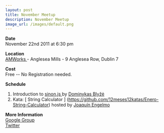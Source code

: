```yaml
---
layout: post
title: November Meetup
description: November Meetup
image_url: /images/default.png
---
```


**Date**  
November 22nd 2011 at 6:30 pm

**Location**  
[ AMWorks ](http://www.amworks.ie/ ) - Anglesea Mills -  9 Anglesea Row, Dublin 7

**Cost**  
Free -- No Registration needed.

**Schedule**  
 1. Introduction to [ sinon.js ](http://sinonjs.org/) by [Dominykas Blyžė](http://twitter.com/#!/dymonaz)
 2. Kata: [ String Calculator ] (https://github.com/12meses12katas/Enero-String-Calculator) hosted by [ Joaquín Engelmo ](http://twitter.com/#!/kinisoftware)

**More Information**  
[ Google Group ](https://groups.google.com/group/dublinjs)  
[ Twitter ](http://twitter.com/#!/dublinjs)
